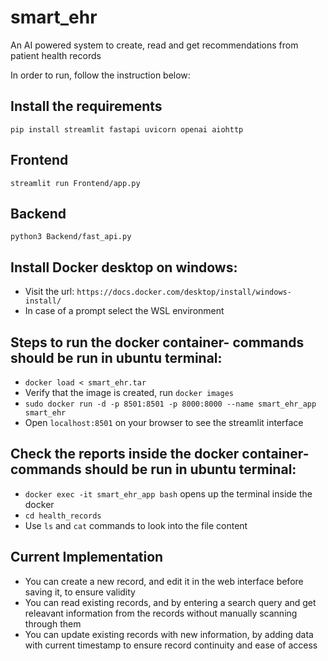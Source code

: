 # smart_ehr
An AI powered system to create, read and get recommendations from patient health records

In order to run, follow the instruction below:

## Install the requirements
`pip install streamlit fastapi uvicorn openai aiohttp`

## Frontend
`streamlit run Frontend/app.py`

## Backend
`python3 Backend/fast_api.py`
## Install Docker desktop on windows:
- Visit the url: `https://docs.docker.com/desktop/install/windows-install/`
- In case of a prompt select the WSL environment
## Steps to run the docker container- commands should be run in ubuntu terminal:
- `docker load < smart_ehr.tar`
- Verify that the image is created, run `docker images`
- `sudo docker run -d -p 8501:8501 -p 8000:8000 --name smart_ehr_app smart_ehr`
- Open `localhost:8501` on your browser to see the streamlit interface

## Check the reports inside the docker container- commands should be run in ubuntu terminal:
- `docker exec -it smart_ehr_app bash` opens up the terminal inside the docker
- `cd health_records`
- Use `ls` and `cat` commands to look into the file content

## Current Implementation
- You can create a new record, and edit it in the web interface before saving it, to ensure validity
- You can read existing records, and by entering a search query and get releavant information from the records without manually scanning through them
- You can update existing records with new information, by adding data with current timestamp to ensure record continuity and ease of access